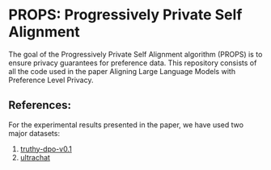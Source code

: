 # PROPS: Progressively Private Self Alignment
The goal of the Progressively Private Self Alignment algorithm (PROPS) is to ensure privacy guarantees for preference data. This repository consists of all the code used in the paper Aligning Large Language Models with Preference Level Privacy.

## References:
For the experimental results presented in the paper, we have used two major datasets:
1. [truthy-dpo-v0.1](https://huggingface.co/datasets/jondurbin/truthy-dpo-v0.1/)
2. [ultrachat](https://huggingface.co/datasets/stingning/ultrachat)
